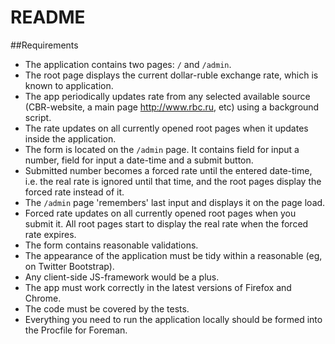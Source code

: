 # README

##Requirements

* The application contains two pages: `/` and `/admin`.
* The root page displays the current dollar-ruble exchange rate, which is known to application.
* The app periodically updates rate from any selected available source (CBR-website, a main page http://www.rbc.ru, etc) using a background script.
* The rate updates on all currently opened root pages when it updates inside the application.
* The form is located on the `/admin` page. It contains field for input a number, field for input
a date-time and a submit button.
* Submitted number becomes a forced rate until the entered date-time, i.e. the real rate is ignored
until that time, and the root pages display the forced rate instead of it.
* The `/admin` page 'remembers' last input and displays it on the page load.
* Forced rate updates on all currently opened root pages when you submit it. All root pages start to
display the real rate when the forced rate expires.
* The form contains reasonable validations.
* The appearance of the application must be tidy within a reasonable (eg, on Twitter Bootstrap).
* Any client-side JS-framework would be a plus.
* The app must work correctly in the latest versions of Firefox and Chrome.
* The code must be covered by the tests.
* Everything you need to run the application locally should be formed into the Procfile for Foreman.
